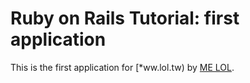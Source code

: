 # Ruby on Rails Tutorial: first application

This is the first application for
[*ww.lol.tw) 
by [ME LOL](http://mm/).

